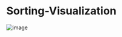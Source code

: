 # Sorting-Visualization
![image](https://github.com/peter25316/Sorting-Visualization/assets/70732959/12a997f5-4475-4444-ad23-607961eadefb)
